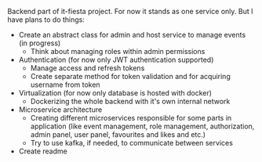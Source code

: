 Backend part of it-fiesta project. For now it stands as one service only. But I have plans to do things:
+ Create an abstract class for admin and host service to manage events (in progress)
  + Think about managing roles within admin permissions
+ Authentication (for now only JWT authentication supported) 
  + Manage access and refresh tokens
  + Create separate method for token validation and for acquiring username from token
+ Virtualization (for now only database is hosted with docker)
  + Dockerizing the whole backend with it's own internal network
+ Microservice architecture
  + Creating different microservices responsible for some parts in application (like event management, role management, authorization, admin panel, user panel, favourites and likes and etc.)
  + Try to use kafka, if needed, to communicate between services
+ Create readme
